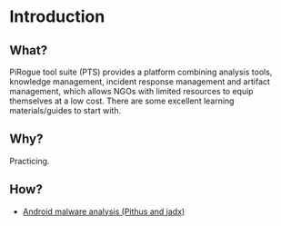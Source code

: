 
# Introduction

## What?

PiRogue tool suite (PTS) provides a platform combining analysis tools, knowledge management, incident response management and artifact management, which allows NGOs with limited resources to equip themselves at a low cost. There are some excellent learning materials/guides to start with.

## Why?

Practicing.

## How?

* [Android malware analysis (Pithus and jadx)](android.md)

